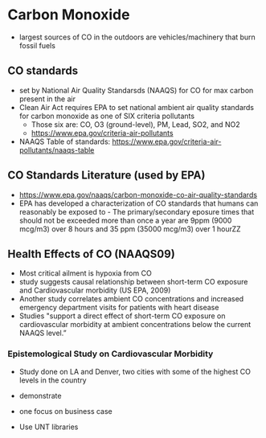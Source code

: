 # Carbon Monoxide
   - largest sources of CO in the outdoors are vehicles/machinery that burn fossil fuels

## CO standards
   - set by National Air Quality Standarsds (NAAQS) for CO for max carbon present in the air
   - Clean Air Act requires EPA to set national ambient air quality standards for carbon monoxide as one of SIX criteria pollutants
      - Those six are: CO, O3 (ground-level), PM, Lead, SO2, and NO2
      - https://www.epa.gov/criteria-air-pollutants
   - NAAQS Table of standards: https://www.epa.gov/criteria-air-pollutants/naaqs-table

## CO Standards Literature (used by EPA)
   - https://www.epa.gov/naaqs/carbon-monoxide-co-air-quality-standards
   - EPA has developed a characterization of CO standards that humans can reasonably be exposed to      - The primary/secondary eposure times that should not be exceeded more than once a year are 9ppm (9000 mcg/m3) over 8 hours and 35 ppm (35000 mcg/m3) over 1 hourZZ

## Health Effects of CO (NAAQS09)
   - Most critical ailment is hypoxia from CO
   - study suggests causal relationship between short-term CO exposure and Cardiovascular morbidity (US EPA, 2009)
   - Another study correlates ambient CO concentrations and increased emergency department visits for patients with heart disease 
   - Studies <it>"support a direct effect of short-term CO exposure on cardiovascular morbidity at ambient concentrations below the current NAAQS level.”</it>

### Epistemological Study on Cardiovascular Morbidity
   - Study done on LA and Denver, two cities with some of the highest CO levels in the country


- demonstrate
- one focus on business case
- Use UNT libraries
